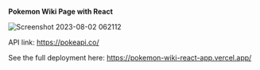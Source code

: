 **Pokemon Wiki Page with React**

![Screenshot 2023-08-02 062112](https://github.com/fairydevmother/fairydevmother/assets/83734354/11d6b45b-d9fa-4149-bcb5-9df2f1fb95b9)

API link:
https://pokeapi.co/


See the full deployment here:
https://pokemon-wiki-react-app.vercel.app/
